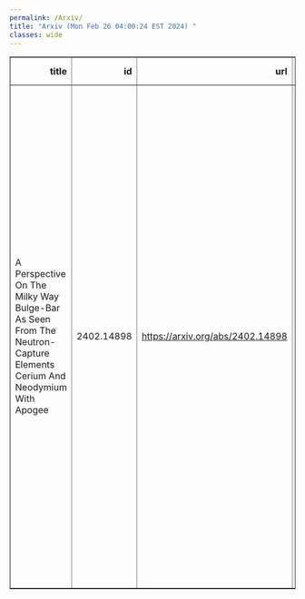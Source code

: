 ```yaml
---
permalink: /Arxiv/
title: "Arxiv (Mon Feb 26 04:00:24 EST 2024) "
classes: wide
---
```

<table border="1" class="dataframe">
  <thead>
    <tr style="text-align: right;">
      <th>title</th>
      <th>id</th>
      <th>url</th>
      <th>authors</th>
      <th>Local Authors</th>
    </tr>
  </thead>
  <tbody>
    <tr>
      <td>A Perspective On The Milky Way Bulge-Bar As Seen From The   Neutron-Capture Elements Cerium And Neodymium With Apogee</td>
      <td>2402.14898</td>
      <td><a href="https://arxiv.org/abs/2402.14898" target="_blank">https://arxiv.org/abs/2402.14898</a></td>
      <td>J. V. Sales-Silva, K. Cunha, V. V. Smith, S. Daflon, D. Souto, R. Guerço, A. Queiroz, C. Chiappini, C. R. Hayes, T. Masseron, Sten Hasselquist, D. Horta, N. Prantzos, M. Zoccali, C. Allende Prieto, B. Barbuy, R. Beaton, D. Bizyaev, J. G. Fernández-Trincado, P. M. Frinchaboy, J. A. Holtzman, J. A. Johnson, Henrik Jönsson, S. R. Majewski, D. Minniti, D. L. Nidever, R. P. Schiavon, M. Schultheis, J. Sobeck, G. S. Stringfellow, G. Zasowski</td>
      <td>Jennifer Johnson</td>
    </tr>
  </tbody>
</table>